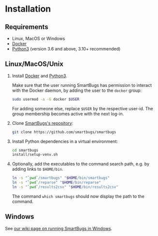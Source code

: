# Installation

## Requirements

- Linux, MacOS or Windows
- [Docker](https://docs.docker.com/install)
- [Python3](https://www.python.org) (version 3.6 and above, 3.10+ recommended)

## Linux/MacOS/Unix

1. Install  [Docker](https://docs.docker.com/install) and [Python3](https://www.python.org).

   Make sure that the user running SmartBugs has permission to interact with the Docker daemon, by adding the user to the `docker` group:

   ```bash
   sudo usermod -a -G docker $USER
   ```

   For adding someone else, replace `$USER` by the respective
   user-id. The group membership becomes active with the next log-in.

2. Clone [SmartBugs's repository](https://github.com/smartbugs/smartbugs):

   ```bash
   git clone https://github.com/smartbugs/smartbugs
   ```

3. Install Python dependencies in a virtual environment:

   ```bash
   cd smartbugs
   install/setup-venv.sh
   ```

4. Optionally, add the executables to the command search path, e.g. by adding links to `$HOME/bin`.

   ```bash
   ln -s "`pwd`/smartbugs" "$HOME/bin/smartbugs"
   ln -s "`pwd`/reparse" "$HOME/bin/reparse"
   ln -s "`pwd`/results2csv" "$HOME/bin/results2csv"
   ```

   The command `which smartbugs` should now display the path to the command.


## Windows

See [our wiki page on running SmartBugs in Windows](https://github.com/smartbugs/smartbugs/wiki/Running-SmartBugs-in-Windows).


